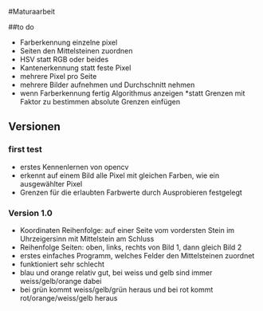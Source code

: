 #Maturaarbeit

##to do
* Farberkennung einzelne pixel
* Seiten den Mittelsteinen zuordnen
* HSV statt RGB oder beides
* Kantenerkennung statt feste Pixel
* mehrere Pixel pro Seite
* mehrere Bilder aufnehmen und Durchschnitt nehmen
* wenn Farberkennung fertig Algorithmus anzeigen
*statt Grenzen mit Faktor zu bestimmen absolute Grenzen einfügen

## Versionen

### first test

* erstes Kennenlernen von opencv
* erkennt auf einem Bild alle Pixel mit gleichen Farben, wie ein ausgewählter Pixel
* Grenzen für die erlaubten Farbwerte durch Ausprobieren festgelegt

### Version 1.0

* Koordinaten Reihenfolge: auf einer Seite vom vordersten Stein im Uhrzeigersinn mit Mittelstein am Schluss
* Reihenfolge Seiten: oben, links, rechts von Bild 1, dann gleich Bild 2
* erstes einfaches Programm, welches Felder den Mittelsteinen zuordnet
* funktioniert sehr schlecht
* blau und orange relativ gut, bei weiss und gelb sind immer weiss/gelb/orange dabei
* bei grün kommt weiss/gelb/grün heraus und bei rot kommt rot/orange/weiss/gelb heraus